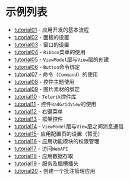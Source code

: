 # 示例列表

* [tutorial01](https://github.com/bstar5/BSTAR-Samples/tree/master/samples/tutorial01) - 应用开发的基本流程
* [tutorial02](https://github.com/bstar5/BSTAR-Samples/tree/master/samples/tutorial02) - 面板的设置
* [tutorial03](https://github.com/bstar5/BSTAR-Samples/tree/master/samples/tutorial03) - 窗口的设置
* [tutorial04](https://github.com/bstar5/BSTAR-Samples/tree/master/samples/tutorial04) - `Ribbon`菜单的使用
* [tutorial05](https://github.com/bstar5/BSTAR-Samples/tree/master/samples/tutorial05) - `ViewModel`层与`View`层的创建
* [tutorial06](https://github.com/bstar5/BSTAR-Samples/tree/master/samples/tutorial06) - `Button`命令绑定
* [tutorial07](https://github.com/bstar5/BSTAR-Samples/tree/master/samples/tutorial07) - 命令（`Command`）的使用
* [tutorial08](https://github.com/bstar5/BSTAR-Samples/tree/master/samples/tutorial08) - 控件主题使用
* [tutorial09](https://github.com/bstar5/BSTAR-Samples/tree/master/samples/tutorial09) - 图片素材的绑定
* [tutorial10](https://github.com/bstar5/BSTAR-Samples/tree/master/samples/tutorial10) - `Telerik`控件库
* [tutorial11](https://github.com/bstar5/BSTAR-Samples/tree/master/samples/tutorial11) - 控件`RadGridView`的使用
* [tutorial12](https://github.com/bstar5/BSTAR-Samples/tree/master/samples/tutorial12) - 右键菜单
* [tutorial13](https://github.com/bstar5/BSTAR-Samples/tree/master/samples/tutorial13) - 框架控件
* [tutorial14](https://github.com/bstar5/BSTAR-Samples/tree/master/samples/tutorial14) - `ViewModel`层与`View`层之间消息通信
* [tutorial15](https://github.com/bstar5/BSTAR-Samples/tree/master/samples/tutorial15)-  应用配置页的设置（暂无）
* [tutorial16](https://github.com/bstar5/BSTAR-Samples/tree/master/samples/tutorial16) - 应用功能模块的权限管理
* [tutorial17](https://github.com/bstar5/BSTAR-Samples/tree/master/samples/tutorial17) - 访问`WebAPI`
* [tutorial18](https://github.com/bstar5/BSTAR-Samples/tree/master/samples/tutorial18) - 应用数据存取
* [tutorial19](https://github.com/bstar5/BSTAR-Samples/tree/master/samples/tutorial19) - 服务及插槽插头
* [tutorial20](https://github.com/bstar5/BSTAR-Samples/tree/master/samples/tutorial20) - 创建一个批注管理应用

